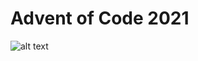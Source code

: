 # Advent of Code 2021


![alt text](https://cdn.dribbble.com/users/98824/screenshots/3174023/day-1-dribbble.gif)

